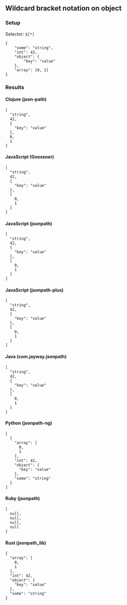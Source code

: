 ## Wildcard bracket notation on object

### Setup
Selector: `$[*]`

    {
        "some": "string",
        "int": 42,
        "object": {
            "key": "value"
        },
        "array": [0, 1]
    }

### Results
#### Clojure (json-path)

    [
      "string", 
      42, 
      {
        "key": "value"
      }, 
      0, 
      1
    ]

#### JavaScript (Goessner)

    [
      "string", 
      42, 
      {
        "key": "value"
      }, 
      [
        0, 
        1
      ]
    ]

#### JavaScript (jsonpath)

    [
      "string", 
      42, 
      {
        "key": "value"
      }, 
      [
        0, 
        1
      ]
    ]

#### JavaScript (jsonpath-plus)

    [
      "string", 
      42, 
      {
        "key": "value"
      }, 
      [
        0, 
        1
      ]
    ]

#### Java (com.jayway.jsonpath)

    [
      "string", 
      42, 
      {
        "key": "value"
      }, 
      [
        0, 
        1
      ]
    ]

#### Python (jsonpath-ng)

    [
      {
        "array": [
          0, 
          1
        ], 
        "int": 42, 
        "object": {
          "key": "value"
        }, 
        "some": "string"
      }
    ]

#### Ruby (jsonpath)

    [
      null, 
      null, 
      null, 
      null
    ]

#### Rust (jsonpath_lib)

    {
      "array": [
        0, 
        1
      ], 
      "int": 42, 
      "object": {
        "key": "value"
      }, 
      "some": "string"
    }

